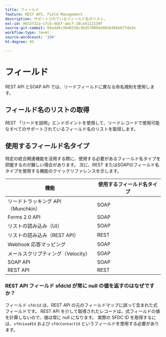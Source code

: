 ```yaml
---
title: フィールド
feature: REST API, Field Management
description: サポートされているフィールド名のリスト。
exl-id: 9033f32a-c7cb-4bbf-abcf-38ca4112139f
source-git-commit: 66add4c38d0230c36d57009de985649bb67fde3e
workflow-type: tm+mt
source-wordcount: '194'
ht-degree: 6%

---
```


# フィールド

REST API とSOAP API では、リードフィールドに異なる命名規則を使用します。

## フィールド名のリストの取得

REST 「リードを説明」エンドポイントを使用して、リードレコードで使用可能なすべてのサポートされているフィールド名のリストを取得します。

## 使用するフィールド名タイプ

特定の統合関連機能を活用する際に、使用する必要があるフィールド名タイプを把握するのが難しい場合があります。 次に、REST またはSOAPのフィールド名タイプを使用する機能のクイックリファレンスを示します。

| 機能 | 使用するフィールド名タイプ |
|--- |--- |
| リードトラッキング API （Munchkin） | SOAP |
| Forms 2.0 API | SOAP |
| リストの読み込み（UI） | SOAP |
| リストの読み込み（REST API） | REST |
| Webhook 応答マッピング | SOAP |
| メールスクリプティング（Velocity） | SOAP |
| SOAP API | SOAP |
| REST API | REST |

### REST API フィールド sfdcId が常に null の値を返すのはなぜですか？

フィールド `sfdcId` は、REST API の元のフィールドマップに誤って含まれた式フィールドです。 REST API を介して取得されたレコードは、式フィールドの値を計算しないので、値は常に null になります。 実際の SFDC ID を取得するには、`sfdcLeadId` および `sfdcContactId` というフィールドを使用する必要があります。
